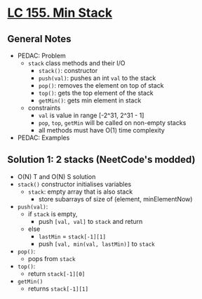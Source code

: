# [LC 155. Min Stack](https://leetcode.com/problems/min-stack/)

## General Notes

- PEDAC: Problem
  - `stack` class methods and their I/O
    - `stack()`: constructor
    - `push(val)`: pushes an int `val` to the stack
    - `pop()`: removes the element on top of stack
    - `top()`: gets the top element of the stack
    - `getMin()`: gets min element in stack
  - constraints
    - `val` is value in range \[-2^31, 2^31 - 1]
    - `pop`, `top`, `getMin` will be called on non-empty stacks
    - all methods must have O(1) time complexity
- PEDAC: Examples

## Solution 1: 2 stacks (NeetCode's modded)

- O(N) T and O(N) S solution
- `stack()` constructor initialises variables
  - `stack`: empty array that is also stack
    - store subarrays of size of (element, minElementNow)
- `push(val)`:
  - if `stack` is empty,
    - push `[val, val]` to `stack` and return
  - else
    - `lastMin` = `stack[-1][1]`
    - push `[val, min(val, lastMin)]` to `stack`
- `pop()`:
  - pops from `stack`
- `top()`:
  - return `stack[-1][0]`
- `getMin()`
  - returns `stack[-1][1]`
